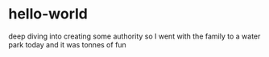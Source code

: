 # hello-world
deep diving into creating some authority
so I went with the family to a water park today and it was tonnes of fun
